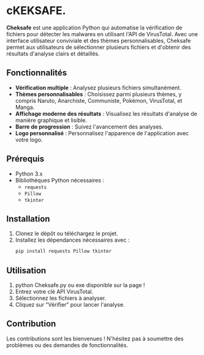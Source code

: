 # cKEKSAFE.
**Cheksafe** est une application Python qui automatise la vérification de fichiers pour détecter les malwares en utilisant l'API de VirusTotal. Avec une interface utilisateur conviviale et des thèmes personnalisables, Cheksafe permet aux utilisateurs de sélectionner plusieurs fichiers et d'obtenir des résultats d'analyse clairs et détaillés.

## Fonctionnalités

- **Vérification multiple** : Analysez plusieurs fichiers simultanément.
- **Thèmes personnalisables** : Choisissez parmi plusieurs thèmes, y compris Naruto, Anarchiste, Communiste, Pokémon, VirusTotal, et Manga.
- **Affichage moderne des résultats** : Visualisez les résultats d'analyse de manière graphique et lisible.
- **Barre de progression** : Suivez l'avancement des analyses.
- **Logo personnalisé** : Personnalisez l'apparence de l'application avec votre logo.

## Prérequis

- Python 3.x
- Bibliothèques Python nécessaires :
  - `requests`
  - `Pillow`
  - `tkinter`

## Installation

1. Clonez le dépôt ou téléchargez le projet.
2. Installez les dépendances nécessaires avec :
   ```bash
   pip install requests Pillow tkinter 
## Utilisation
1. python Cheksafe.py ou  exe disponible sur la page ! 
2. Entrez votre clé API VirusTotal.
3. Sélectionnez les fichiers à analyser.
4. Cliquez sur "Vérifier" pour lancer l'analyse.


## Contribution
Les contributions sont les bienvenues ! N'hésitez pas à soumettre des problèmes ou des demandes de fonctionnalités.
